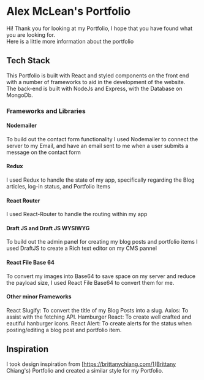 # Alex McLean's Portfolio

Hi!
Thank you for looking at my Portfolio, I hope that you have found what you are looking for.\
Here is a little more information about the portfolio

## Tech Stack

This Portfolio is built with React and styled components on the front end with a number of frameworks to aid in the development of the website.\
The back-end is built with NodeJs and Express, with the Database on MongoDb.

### Frameworks and Libraries

#### Nodemailer

To build out the contact form functionality I used Nodemailer to connect the server to my Email, and have an email sent to me when a user submits a message on the contact form

#### Redux

I used Redux to handle the state of my app, specifically regarding the Blog articles, log-in status, and Portfolio Items

#### React Router

I used React-Router to handle the routing within my app

#### Draft JS and Draft JS WYSIWYG

To build out the admin panel for creating my blog posts and portfolio items I used DraftJS to create a Rich text editor on my CMS pannel

#### React File Base 64

To convert my images into Base64 to save space on my server and reduce the payload size, I used React File Base64 to convert them for me.

#### Other minor Frameworks

React Slugify: To convert the title of my Blog Posts into a slug.
Axios: To assist with the fetching API.
Hamburger React: To create well crafted and eautiful hanburger icons.
React Alert: To create alerts for the status when posting/editing a blog post and portfolio item.

## Inspiration

I took design inspiration from [https://brittanychiang.com/](Brittany Chiang's) Portfolio and created a similar style for my Portfolio.
